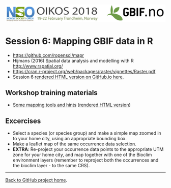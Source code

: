 ![](../demo_data/NSO_2018_GBIF_NO.png "NSO 2018")


# Session 6: Mapping GBIF data in R

* https://github.com/ropensci/mapr
* Hijmans (2016) Spatial data analysis and modelling with R http://www.rspatial.org/
* https://cran.r-project.org/web/packages/raster/vignettes/Raster.pdf
* Session 6 [rendered HTML version on GitHub.io here](https://gbif-europe.github.io/nordic_oikos_2018_r/s6_mapping/).

## Workshop training materials

 * [Some mapping tools and hints](mapping.Rmd) ([rendered HTML version](https://gbif-europe.github.io/nordic_oikos_2018_r/s6_mapping/mapping.html))

## Excercises

 * Select a species (or species group) and make a simple map zoomed in to your home city, using an appropriate bounding box.
 * Make a leaflet map of the same occurrence data selection.
 * **EXTRA**: Re-project your occurrence data points to the appropriate UTM zone for your home city, and map together with one of the Bioclim environment layers (remember to reproject both the occurrences and the bioclim layer - to the same CRS).


***

[Back to GitHub project home](https://github.com/GBIF-Europe/nordic_oikos_2018_r).
